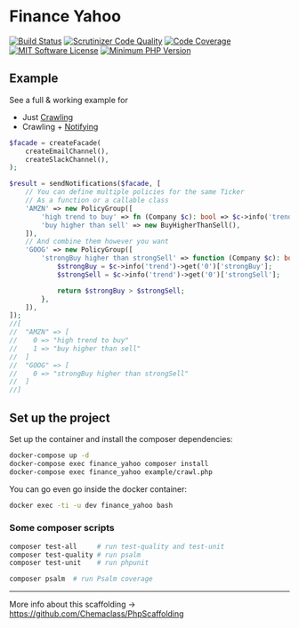 # Finance Yahoo

[![Build Status](https://scrutinizer-ci.com/g/Chemaclass/FinanceYahoo/badges/build.png?b=master)](https://scrutinizer-ci.com/g/Chemaclass/FinanceYahoo/build-status/master)
[![Scrutinizer Code Quality](https://scrutinizer-ci.com/g/Chemaclass/FinanceYahoo/badges/quality-score.png?b=master)](https://scrutinizer-ci.com/g/Chemaclass/FinanceYahoo/?branch=master)
[![Code Coverage](https://scrutinizer-ci.com/g/Chemaclass/FinanceYahoo/badges/coverage.png?b=master)](https://scrutinizer-ci.com/g/Chemaclass/FinanceYahoo/?branch=master)
[![MIT Software License](https://img.shields.io/badge/license-MIT-blue.svg?style=flat-square)](LICENSE.md)
[![Minimum PHP Version](https://img.shields.io/badge/php-%3E%3D%207.4-8892BF.svg?style=flat-square)](https://php.net/)

## Example

See a full & working example for 
- Just [Crawling](example/crawl.php)
- Crawling + [Notifying](example/notify.php)

```php
$facade = createFacade(
    createEmailChannel(),
    createSlackChannel(),
);

$result = sendNotifications($facade, [
    // You can define multiple policies for the same Ticker
    // As a function or a callable class
    'AMZN' => new PolicyGroup([
        'high trend to buy' => fn (Company $c): bool => $c->info('trend')->get('buy') > 25,
        'buy higher than sell' => new BuyHigherThanSell(),
    ]),
    // And combine them however you want
    'GOOG' => new PolicyGroup([
        'strongBuy higher than strongSell' => function (Company $c): bool {
            $strongBuy = $c->info('trend')->get('0')['strongBuy'];
            $strongSell = $c->info('trend')->get('0')['strongSell'];

            return $strongBuy > $strongSell;
        },
    ]),
]);
//[
//  "AMZN" => [
//    0 => "high trend to buy"
//    1 => "buy higher than sell"
//  ]
//  "GOOG" => [
//    0 => "strongBuy higher than strongSell"
//  ]
//]


```

## Set up the project

Set up the container and install the composer dependencies:

```bash
docker-compose up -d
docker-compose exec finance_yahoo composer install
docker-compose exec finance_yahoo example/crawl.php
```

You can go even go inside the docker container:

```bash
docker exec -ti -u dev finance_yahoo bash
```

### Some composer scripts

```bash
composer test-all     # run test-quality and test-unit
composer test-quality # run psalm
composer test-unit    # run phpunit

composer psalm  # run Psalm coverage
```

----------

More info about this scaffolding -> https://github.com/Chemaclass/PhpScaffolding
